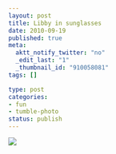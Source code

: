 ```yaml
--- 
layout: post
title: Libby in sunglasses
date: 2010-09-19
published: true
meta: 
  aktt_notify_twitter: "no"
  _edit_last: "1"
  _thumbnail_id: "910058081"
tags: []

type: post
categories: 
- fun
- tumble-photo
status: publish
---
```



[![](http://media.eick.us/2011/06/PS_214748364721474836472147483647_202147483647-300x224.jpg)](http://media.eick.us/2010/09/PS_214748364721474836472147483647_202147483647.jpg)

